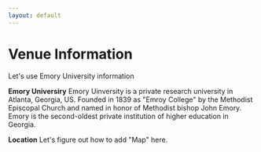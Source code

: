 ```yaml
---
layout: default
---
```


# Venue Information

Let's use Emory University information

**Emory Universiry**
Emory Uinversity is a private research university in Atlanta, Georgia, US. Founded in 1839 as "Emroy College" by the Methodist Episcopal Church and named in honor of Methodist bishop John Emory. Emory is the second-oldest private institution of higher education in Georgia.


**Location**
Let's figure out how to add "Map" here.
